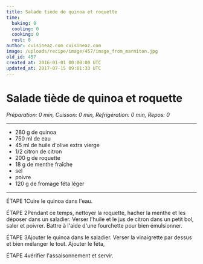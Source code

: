 ```yaml
---
title: Salade tiède de quinoa et roquette
time:
  baking: 0
  cooling: 0
  cooking: 0
  rest: 0
author: cuisineaz.com cuisineaz.com
image: /uploads/recipe/image/457/image_from_marmiton.jpg
old_id: 457
created_at: 2016-01-01 00:00:00 UTC
updated_at: 2017-07-15 09:01:33 UTC
---
```


# Salade tiède de quinoa et roquette

_Préparation: 0 min, Cuisson: 0 min, Refrigération: 0 min, Repos: 0_

---

- 280 g de quinoa
- 750 ml de eau
- 45 ml de huile d'olive extra vierge
- 1/2 citron de citron
- 200 g de roquette
- 18 g de menthe fraîche
- sel
- poivre
- 120 g de fromage féta léger

---

ÉTAPE 1Cuire le quinoa dans l'eau.

ÉTAPE 2Pendant ce temps, nettoyer la roquette, hacher la menthe et les déposer dans un saladier. Verser l'huile et le jus de citron dans un petit bol, saler et poivrer. Battre à l'aide d'une fourchette pour bien émulsionner.

ÉTAPE 3Ajouter le quinoa dans le saladier. Verser la vinaigrette par dessus et bien mélanger le tout. Ajouter le féta,

ÉTAPE 4vérifier l'assaisonnement et servir.
